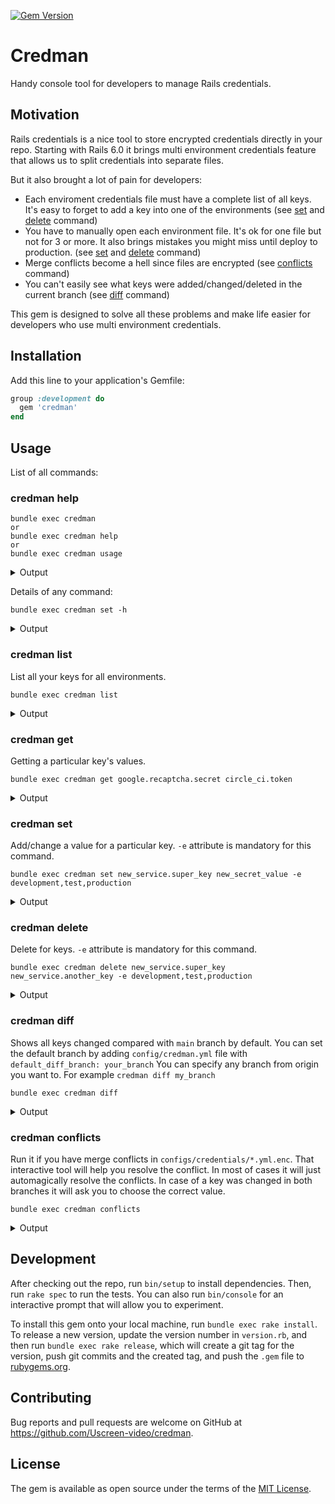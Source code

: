 [![Gem Version](https://badge.fury.io/rb/credman.svg)](https://badge.fury.io/rb/credman)

# Credman

Handy console tool for developers to manage Rails credentials.

## Motivation

Rails credentials is a nice tool to store encrypted credentials directly in your repo. Starting with Rails 6.0 it brings multi environment credentials feature that allows us to split credentials into separate files.

But it also brought a lot of pain for developers:
- Each enviroment credentials file must have a complete list of all keys. It's easy to forget to add a key into one of the environments (see [set](#credman-set) and [delete](#credman-delete) command)
- You have to manually open each environment file. It's ok for one file but not for 3 or more. It also brings mistakes you might miss until deploy to production. (see [set](#credman-set) and [delete](#credman-delete) command)
- Merge conflicts become a hell since files are encrypted (see [conflicts](#credman-conflicts) command)
- You can't easily see what keys were added/changed/deleted in the current branch (see [diff](#credman-diff) command)

This gem is designed to solve all these problems and make life easier for developers who use multi environment credentials.

## Installation

Add this line to your application's Gemfile:

```ruby
group :development do
  gem 'credman'
end
```

## Usage

List of all commands:

### credman help
```
bundle exec credman
or
bundle exec credman help
or
bundle exec credman usage
```

<details>
  <summary>Output</summary>

```
Commands:
  credman conflicts                # Help to resolve merge conflicts for credentials
  credman delete KEYS              # Delete keys for given environments
  credman diff [BRANCH]            # Show credentials diff between given branch (heroku by default) and current changes
  credman get KEYS                 # Find keys in credentials files for each environment
  credman list                     # List of all keys for each environment
  credman set KEY VALUE            # Set a value to the key provided for given environments
```

</details>

Details of any command:

```
bundle exec credman set -h
```

<details>
  <summary>Output</summary>

```
Command:
  credman set

Usage:
  credman set KEY VALUE

Description:
  Set a value to the key provided for given environments

Arguments:
  KEY                               # REQUIRED
  VALUE                             # REQUIRED

Options:
  --environments=VALUE1,VALUE2,.., -e VALUE  # filter for environments, default: []
  --help, -h
```

</details>

### credman list
List all your keys for all environments.

```
bundle exec credman list
```

<details>
  <summary>Output</summary>

```
development:
	aws.api_key:	123
	...
test:
	aws.api_key:	nil
	...
production:
	aws.api_key:	nil
	...
```
</details>

### credman get
Getting a particular key's values.

```
bundle exec credman get google.recaptcha.secret circle_ci.token
```

<details>
  <summary>Output</summary>

```
development:
	google.recaptcha.secret:	nil
	circle_ci.token:	<secret>
test:
	google.recaptcha.secret:	nil
	circle_ci.token:	nil
production:
	google.recaptcha.secret:	<secret>
	circle_ci.token:	<secret>
```
</details>

### credman set

Add/change a value for a particular key. `-e` attribute is mandatory for this command.


```
bundle exec credman set new_service.super_key new_secret_value -e development,test,production
```

<details>
  <summary>Output</summary>

```
development:
	new_service.super_key:	ADDED: new_secret_value
test:
	new_service.super_key:	ADDED: new_secret_value
production:
	new_service.super_key:	ADDED: new_secret_value
```
</details>

### credman delete

Delete for keys. `-e` attribute is mandatory for this command.

```
bundle exec credman delete new_service.super_key new_service.another_key -e development,test,production
```

<details>
  <summary>Output</summary>

```
development:
	new_service.super_key:	✅ deleted
	new_service.another_key:	❌ key not found, can't delete
test:
	new_service.super_key:	✅ deleted
	new_service.another_key:	❌ key not found, can't delete
production:
	new_service.super_key:	✅ deleted
	new_service.another_key:	❌ key not found, can't delete
```
</details>

### credman diff

Shows all keys changed compared with `main` branch by default.
You can set the default branch by adding `config/credman.yml` file with `default_diff_branch: your_branch`
You can specify any branch from origin you want to. For example `credman diff my_branch`

```
bundle exec credman diff
```

<details>
  <summary>Output</summary>

```
development:
	new_service.super_key:	 ADDED: "new_secret_value"
test:
	new_service.super_key:	 ADDED: "new_secret_value"
production:
	new_service.super_key:	 ADDED: "new_secret_value"
```
</details>

### credman conflicts

Run it if you have merge conflicts in `configs/credentials/*.yml.enc`.
That interactive tool will help you resolve the conflict.
In most of cases it will just automagically resolve the conflicts.
In case of a key was changed in both branches it will ask you to choose the correct value.

```
bundle exec credman conflicts
```

<details>
  <summary>Output</summary>

```
development:
        ❗️ The key another_key changed in both branches, their: "another_value", our: "conflicting_value"
Which one should we use? Please type `their` or `our` to apply particular change or enter to abort.
> their
✅ another_key set as "another_value"
✅ Merged config for rspec has been saved
          resolves conflict with user input
```
</details>

## Development

After checking out the repo, run `bin/setup` to install dependencies. Then, run `rake spec` to run the tests. You can also run `bin/console` for an interactive prompt that will allow you to experiment.

To install this gem onto your local machine, run `bundle exec rake install`. To release a new version, update the version number in `version.rb`, and then run `bundle exec rake release`, which will create a git tag for the version, push git commits and the created tag, and push the `.gem` file to [rubygems.org](https://rubygems.org).

## Contributing

Bug reports and pull requests are welcome on GitHub at https://github.com/Uscreen-video/credman.

## License

The gem is available as open source under the terms of the [MIT License](https://opensource.org/licenses/MIT).
